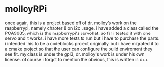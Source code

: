 # molloyRPi
once again, this is a project based off of dr. molloy's work on the raspberrypi, namely chapter 8 on i2c usage. i have added a class called the PCA9685, which is the raspberrypi's servohat. so far i tested it with one servo and it works. i have more tests to run but i have to purchase the parts. i intended this to be a codeblocks project originally, but i have migrated it to a cmake project so that the user can configure the build enviroment they see fit. my class is under the gpl3, dr. molloy's work is under his own license. of course i forgot to mention the obvious, this is written in c++
